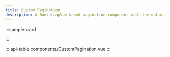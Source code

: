 ```yaml
---
title: Custom Pagination
description: A BootstrapVue-based pagination component with the option to jump ahead to a specific page.
---
```


:::sample-card
<div class="p-2 text-center">
  <custom-pagination v-model="currentPage" :per-page="10" :total-rows="200" />
</div>
:::

::: api-table components/CustomPagination.vue :::

<script>
  export default {
    data () {
      return {
        currentPage: 1
      }
    },
    watch: {
      currentPage (page) {
        this.$router.push({ query: { page } })
      }
    }
  }
</script>
